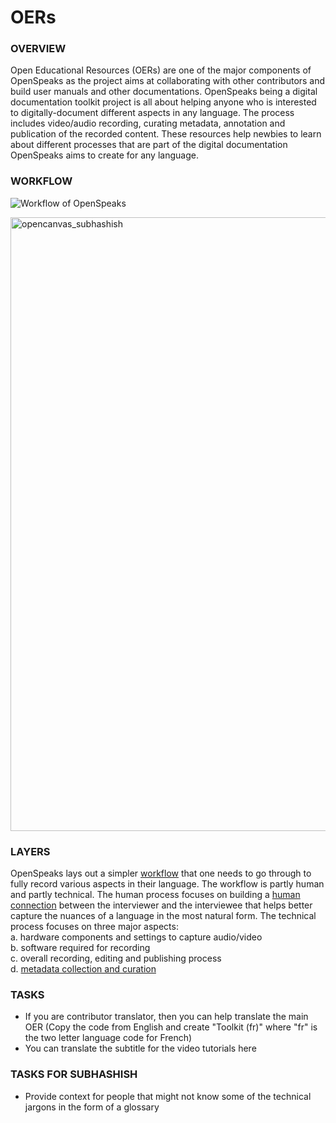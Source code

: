 # OERs
### OVERVIEW
Open Educational Resources (OERs) are one of the major components of OpenSpeaks as the project aims at collaborating with other contributors and build user manuals and other documentations. OpenSpeaks being a digital documentation toolkit project is all about helping anyone who is interested to digitally-document different aspects in any language. The process includes video/audio recording, curating metadata, annotation and publication of the recorded content. These resources help newbies to learn about different processes that are part of the digital documentation OpenSpeaks aims to create for any language.

### WORKFLOW

![Workflow of OpenSpeaks](https://upload.wikimedia.org/wikipedia/commons/thumb/1/13/OpenSpeaks_workflow.svg/1000px-OpenSpeaks_workflow.svg.png)

<img width="982" alt="opencanvas_subhashish" src="https://user-images.githubusercontent.com/1258090/31074015-3e6da884-a78c-11e7-9730-ee99abed9b03.png">

### LAYERS
OpenSpeaks lays out a simpler [workflow](https://openspeaks.com/toolkits/av/#Workflow) that one needs to go through to fully record various aspects in their language. The workflow is partly human and partly technical. The human process focuses on building a [human connection](https://openspeaks.com/toolkits/av/#Interview_process) between the interviewer and the interviewee that helps better capture the nuances of a language in the most natural form. The technical process focuses on three major aspects:<br>
 a. hardware components and settings to capture audio/video<br>
 b. software required for recording<br>
 c. overall recording, editing and publishing process<br>
 d. [metadata collection and curation](https://openspeaks.com/toolkits/av/#Metadata)<br>
 
 ### TASKS
 * If you are contributor translator, then you can help translate the main OER (Copy the code from English and create "Toolkit (fr)" where "fr" is the two letter language code for French)
 * You can translate the subtitle for the video tutorials here

### TASKS FOR SUBHASHISH
* Provide context for people that might not know some of the technical jargons in the form of a glossary
